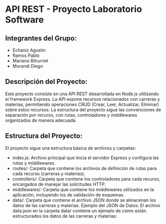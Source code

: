 # API REST - Proyecto Laboratorio Software
## Integrantes del Grupo:
+ Echaniz Agustín
+ Ramos Pablo
+ Mariano Bihurriet
+ Morandi Diego
## Descripción del Proyecto:
Este proyecto consiste en una API REST desarrollada en Node.js utilizando el framework Express. La API expone recursos relacionados con carreras y materias, permitiendo operaciones CRUD (Crear, Leer, Actualizar, Eliminar) sobre estos recursos. La estructura del proyecto sigue las convenciones de separación por recurso, con rutas, controladores y middlewares organizados de manera adecuada.

## Estructura del Proyecto:
El proyecto sigue una estructura básica de archivos y carpetas:

+ index.js: Archivo principal que inicia el servidor Express y configura las rutas y middlewares.
+ routes/: Carpeta que contiene los archivos de definición de rutas para cada recurso (carreras y materias).
+ controllers/: Carpeta que contiene los controladores para cada recurso, encargados de manejar las solicitudes HTTP.
+ middlewares/: Carpeta que contiene los middlewares utilizados en la aplicación, incluyendo los de validación de esquemas.
+ data/: Carpeta que contiene el archivo JSON donde se almacenan los datos de las carreras y materias.
Ejemplo del JSON de Datos:
El archivo data.json en la carpeta data/ contiene un ejemplo de cómo están estructurados los datos de las carreras y materias:

